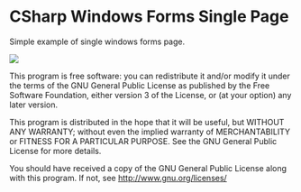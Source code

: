 # CSharp Windows Forms Single Page

<p>Simple example of single windows forms page.</p>


<img src="https://github.com/teonett/CSharp-Windows-Forms-Single-Page/blob/master/Images/singleformmenu.gif">

<p>
This program is free software: you can redistribute it and/or modify it under the terms of the GNU General Public License as published by
the Free Software Foundation, either version 3 of the License, or (at your option) any later version.

This program is distributed in the hope that it will be useful, but WITHOUT ANY WARRANTY; without even the implied warranty of
MERCHANTABILITY or FITNESS FOR A PARTICULAR PURPOSE.  See the GNU General Public License for more details.

You should have received a copy of the GNU General Public License along with this program.  If not, see <http://www.gnu.org/licenses/>
</p>
